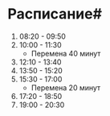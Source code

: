# Расписание#
1. 08:20 - 09:50  
2. 10:00 - 11:30  
   * Перемена 40 минут  
3. 12:10 - 13:40  
4. 13:50 - 15:20  
5. 15:30 - 17:00
   * Перемена 20 минут  
6. 17:20 - 18:50  
7. 19:00 - 20:30

